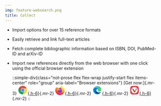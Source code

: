 ```yaml
---
img: feature-websearch.png
title: Collect
---
```


- Import options for over 15 reference formats
- Easily retrieve and link full-text articles
- Fetch complete bibliographic information based on ISBN, DOI, PubMed-ID and arXiv-ID
- Import new references directly from the web browser with one click using the official browser extension
  
  ::simple-div{class="not-prose flex flex-wrap justify-start flex items-center" role="group" aria-label="Browser extensions"}
  [Get now:]{.mr-3}
  [![Chrome](/img/chrome.png){.h-6}](https://chrome.google.com/webstore/detail/jabref-browser-extension/bifehkofibaamoeaopjglfkddgkijdlh){.mr-2}
  [![Firefox](/img/firefox.png){.h-6}](https://addons.mozilla.org/en-US/firefox/addon/jabref?utm_source=www.jabref.org){.mr-2}
  [![Edge](/img/edge.png){.h-6}](https://microsoftedge.microsoft.com/addons/detail/pgkajmkfgbehiomipedjhoddkejohfna){.mr-2}
  [![Vivaldi](/img/vivaldi.png){.h-6}](https://chrome.google.com/webstore/detail/jabref-browser-extension/bifehkofibaamoeaopjglfkddgkijdlh){.mr-2}
  ::
